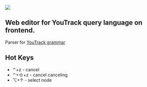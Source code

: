 ![](//travis-ci.com/xel23/WebEditorForQueryLanguage.svg?branch=master)

Web editor for YouTrack query language on frontend.
-
Parser for [YouTrack grammar](https://www.jetbrains.com/help/youtrack/standalone/Search-Query-Grammar.html)

Hot Keys
-
* ⌃+z - cancel
* ⌃+⇧+z - cancel canceling
* ⌥+↑ - select node